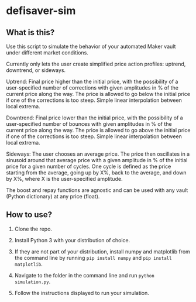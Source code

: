 # defisaver-sim

## What is this?

Use this script to simulate the behavior of your automated Maker vault under different market conditions.

Currently only lets the user create simplified price action profiles: uptrend, downtrend, or sideways.

Uptrend: Final price higher than the initial price, with the possibility of a user-specified number of corrections with given amplitudes in % of the current price along the way. The price is allowed to go below the initial price if one of the corrections is too steep. Simple linear interpolation between local extrema.

Downtrend: Final price lower than the initial price, with the possibility of a user-specified number of bounces with given amplitudes in % of the current price along the way. The price is allowed to go above the initial price if one of the corrections is too steep. Simple linear interpolation between local extrema.

Sideways: The user chooses an average price. The price then oscillates in a sinusoid around that average price with a given amplitude in % of the initial price for a given number of cycles. One cycle is defined as the price starting from the average, going up by X%, back to the average, and down by X%, where X is the user-specified amplitude.

The boost and repay functions are agnostic and can be used with any vault (Python dictionary) at any price (float).

## How to use?

1. Clone the repo.

2. Install Python 3 with your distribution of choice.

3. If they are not part of your distribution, install numpy and matplotlib from the command line by running ``pip install numpy`` and ``pip install matplotlib``.

4. Navigate to the folder in the command line and run ``python simulation.py``.

5. Follow the instructions displayed to run your simulation.
